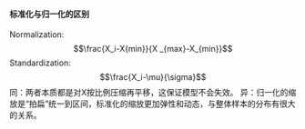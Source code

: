 #### 标准化与归一化的区别
Normalization: $$\frac{X_i-X{min}}{X
_{max}-X_{min}}$$
Standardization: $$\frac{X_i-\mu}{\sigma}$$
同：两者本质都是对X按比例压缩再平移，这保证模型不会失效。
异：归一化的缩放是“拍扁”统一到区间，标准化的缩放更加弹性和动态，与整体样本的分布有很大的关系。